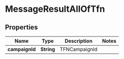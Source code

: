 

# MessageResultAllOfTfn


## Properties

Name | Type | Description | Notes
------------ | ------------- | ------------- | -------------
**campaignId** | **String** | TFNCampaignId | 



